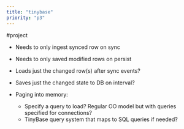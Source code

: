 ```yaml
---
title: "tinybase"
priority: "p3"
---
```


#project

- Needs to only ingest synced row on sync
- Needs to only saved modified rows on persist

- Loads just the changed row(s) after sync events?
- Saves just the changed state to DB on interval?
- Paging into memory:
	- Specify a query to load? Regular OO model but with queries specified for connections?
	- TinyBase query system that maps to SQL queries if needed?